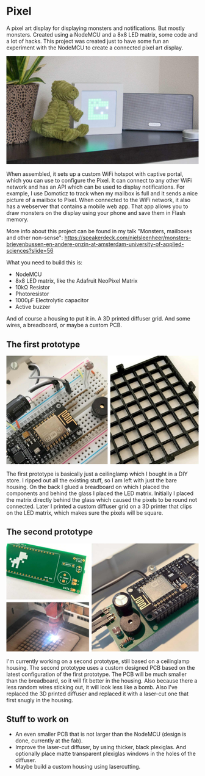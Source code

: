 # Pixel
A pixel art display for displaying monsters and notifications. But mostly monsters. Created using a NodeMCU and a 8x8 LED matrix, some code and a lot of hacks.
This project was created just to have some fun an experiment with the NodeMCU to create a connected pixel art display.

![Pixel](https://raw.githubusercontent.com/NielsLeenheer/Pixel/master/photos/main.jpg)

When assembled, it sets up a custom WiFi hotspot with captive portal, which you can use to configure the Pixel. It can connect
to any other WiFi network and has an API which can be used to display notifications. For example, I use Domoticz to track
when my mailbox is full and it sends a nice picture of a mailbox to Pixel. When connected to the WiFi network, it also has a 
webserver that contains a mobile web app. That app allows you to draw monsters on the display using your phone and save them in 
Flash memory.

More info about this project can be found in my talk "Monsters, mailboxes and other non-sense":
https://speakerdeck.com/nielsleenheer/monsters-brievenbussen-en-andere-onzin-at-amsterdam-university-of-applied-sciences?slide=56


What you need to build this is:
- NodeMCU
- 8x8 LED matrix, like the Adafruit NeoPixel Matrix
- 10kΩ Resistor
- Photoresistor 
- 1000μF Electrolytic capacitor
- Active buzzer

And of course a housing to put it in. A 3D printed diffuser grid. And some wires, a breadboard, or maybe a custom PCB.


## The first prototype

![First prototype](https://raw.githubusercontent.com/NielsLeenheer/Pixel/master/photos/prototype-1.jpg)

The first prototype is basically just a ceilinglamp which I bought in a DIY store. I ripped out all the existing stuff, 
so I am left with just the bare housing. On the back I glued a breadboard on which I placed the components and behind the
glass I placed the LED matrix. Initially I placed the matrix directly behind the glass which caused the pixels to be round 
not connected. Later I printed a custom diffuser grid on a 3D printer that clips on the LED matrix, which makes sure the pixels will be square.

## The second prototype

![Second prototype](https://raw.githubusercontent.com/NielsLeenheer/Pixel/master/photos/prototype-2.jpg)

I'm currently working on a second prototype, still based on a ceilinglamp housing. The second prototype uses a custom 
designed PCB based on the latest configuration of the first prototype. The PCB will be much smaller than the breadboard,
so it will fit better in the housing. Also because there a less random wires sticking out, it will look less like a bomb. Also I've replaced the 3D printed diffuser and replaced it with a laser-cut one that first snugly in the housing. 

## Stuff to work on

- An even smaller PCB that is not larger than the NodeMCU (design is done, currently at the fab). 
- Improve the laser-cut diffuser, by using thicker, black plexiglas. And optionally place matte transparent plexiglas windows in the holes of the diffuser.
- Maybe build a custom housing using lasercutting.
